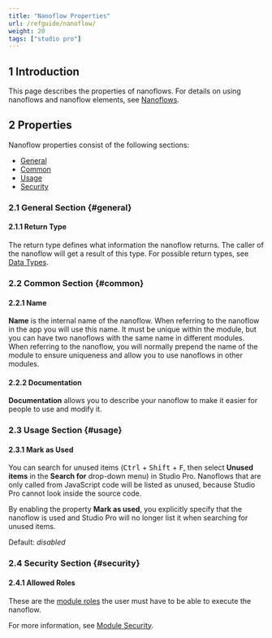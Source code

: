 ```yaml
---
title: "Nanoflow Properties"
url: /refguide/nanoflow/
weight: 20
tags: ["studio pro"]
---
```


## 1 Introduction

This page describes the properties of nanoflows. For details on using nanoflows and nanoflow elements, see [Nanoflows](/refguide/nanoflows/).

## 2 Properties

Nanoflow properties consist of the following sections:

* [General](#general)
* [Common](#common)
* [Usage](#usage)
* [Security](#security)

### 2.1 General Section {#general}

#### 2.1.1 Return Type

The return type defines what information the nanoflow returns. The caller of the nanoflow will get a result of this type. For possible return types, see [Data Types](/refguide/data-types/).

### 2.2 Common Section {#common}

#### 2.2.1 Name

**Name** is the internal name of the nanoflow. When referring to the nanoflow in the app you will use this name. It must be unique within the module, but you can have two nanoflows with the same name in different modules. When referring to the nanoflow, you will normally prepend the name of the module to ensure uniqueness and allow you to use nanoflows in other modules.

#### 2.2.2 Documentation

**Documentation** allows you to describe your nanoflow to make it easier for people to use and modify it.

### 2.3 Usage Section {#usage}

#### 2.3.1 Mark as Used

You can search for unused items (<kbd>Ctrl</kbd> + <kbd>Shift</kbd> + <kbd>F</kbd>, then select **Unused items** in the **Search for** drop-down menu) in Studio Pro. Nanoflows that are only called from JavaScript code will be listed as unused, because Studio Pro cannot look inside the source code.

By enabling the property **Mark as used**, you explicitly specify that the nanoflow is used and Studio Pro will no longer list it when searching for unused items.

Default: *disabled*

### 2.4 Security Section {#security}

#### 2.4.1 Allowed Roles

These are the [module roles](/refguide/module-security/#module-role) the user must have to be able to execute the nanoflow.

For more information, see [Module Security](/refguide/module-security/).
